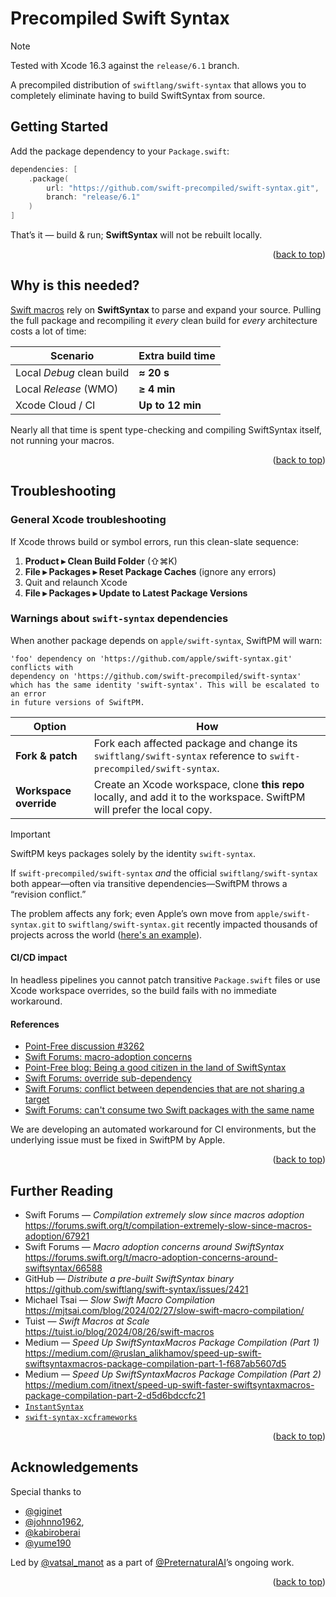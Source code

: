 <a id="readme-top"></a>

Precompiled Swift Syntax
========================

> [!NOTE]  
> Tested with Xcode 16.3 against the `release/6.1` branch.

A precompiled distribution of `swiftlang/swift-syntax` that allows you to completely eliminate having to build SwiftSyntax from source.

Getting Started
---------------

Add the package dependency to your `Package.swift`:

```swift
dependencies: [
    .package(
        url: "https://github.com/swift-precompiled/swift-syntax.git",
        branch: "release/6.1"
    )
]
```

That’s it — build & run; **SwiftSyntax** will not be rebuilt locally.

<p align="right">(<a href="#readme-top">back to top</a>)</p>

Why is this needed?
-------------------

[Swift macros](https://docs.swift.org/swift-book/documentation/the-swift-programming-language/macros/) rely on **SwiftSyntax** to parse and expand your source. Pulling the full package and recompiling it *every* clean build for *every* architecture costs a lot of time:

| Scenario | Extra build time |
| -------- | ---------------- |
| Local *Debug* clean build | **≈ 20 s** |
| Local *Release* (WMO) | **≥ 4 min** |
| Xcode Cloud / CI | **Up to 12 min** |

Nearly all that time is spent type-checking and compiling SwiftSyntax itself, not running your macros.

<p align="right">(<a href="#readme-top">back to top</a>)</p>

Troubleshooting
---------------

### General Xcode troubleshooting

If Xcode throws build or symbol errors, run this clean-slate sequence:

1. **Product ▸ Clean Build Folder** (⇧⌘K)  
2. **File ▸ Packages ▸ Reset Package Caches** (ignore any errors)  
3. Quit and relaunch Xcode  
4. **File ▸ Packages ▸ Update to Latest Package Versions**

### Warnings about `swift-syntax` dependencies

When another package depends on `apple/swift-syntax`, SwiftPM will warn:

```text
'foo' dependency on 'https://github.com/apple/swift-syntax.git' conflicts with
dependency on 'https://github.com/swift-precompiled/swift-syntax'
which has the same identity 'swift-syntax'. This will be escalated to an error
in future versions of SwiftPM.
```

| Option | How |
| ------ | --- |
| **Fork & patch** | Fork each affected package and change its `swiftlang/swift-syntax` reference to `swift-precompiled/swift-syntax`. |
| **Workspace override** | Create an Xcode workspace, clone **this repo** locally, and add it to the workspace. SwiftPM will prefer the local copy. |

> [!IMPORTANT]
> SwiftPM keys packages solely by the identity `swift-syntax`.
> 
> If `swift-precompiled/swift-syntax` *and* the official `swiftlang/swift-syntax` both appear—often via transitive dependencies—SwiftPM throws a “revision conflict.”
>
> The problem affects any fork; even Apple’s own move from `apple/swift-syntax.git` to `swiftlang/swift-syntax.git` recently impacted thousands of projects across the world ([here's an example](https://github.com/pointfreeco/swift-composable-architecture/discussions/3262#discussioncomment-10172538)).
>
> #### CI/CD impact
> In headless pipelines you cannot patch transitive `Package.swift` files or use Xcode workspace overrides, so the build fails with no immediate workaround.
>
> #### References
> - [Point-Free discussion #3262](https://github.com/pointfreeco/swift-composable-architecture/discussions/3262)  
> - [Swift Forums: macro-adoption concerns](https://forums.swift.org/t/macro-adoption-concerns-around-swiftsyntax/66588)  
> - [Point-Free blog: Being a good citizen in the land of SwiftSyntax](https://www.pointfree.co/blog/posts/116-being-a-good-citizen-in-the-land-of-swiftsyntax)  
> - [Swift Forums: override sub-dependency](https://forums.swift.org/t/override-sub-dependency/6726)  
> - [Swift Forums: conflict between dependencies that are not sharing a target](https://forums.swift.org/t/swiftpm-conflict-between-dependencies-that-are-not-sharing-a-target/37554)  
> - [Swift Forums: can't consume two Swift packages with the same name](https://forums.swift.org/t/cant-consume-two-swift-packages-with-the-same-name/40408)
>
> We are developing an automated workaround for CI environments, but the underlying issue must be fixed in SwiftPM by Apple.

<p align="right">(<a href="#readme-top">back to top</a>)</p>

Further Reading
---------------

- Swift Forums — *Compilation extremely slow since macros adoption*  
  <https://forums.swift.org/t/compilation-extremely-slow-since-macros-adoption/67921>
- Swift Forums — *Macro adoption concerns around SwiftSyntax*  
  <https://forums.swift.org/t/macro-adoption-concerns-around-swiftsyntax/66588>
- GitHub — *Distribute a pre-built SwiftSyntax binary*  
  <https://github.com/swiftlang/swift-syntax/issues/2421>
- Michael Tsai — *Slow Swift Macro Compilation*  
  <https://mjtsai.com/blog/2024/02/27/slow-swift-macro-compilation/>
- Tuist — *Swift Macros at Scale*  
  <https://tuist.io/blog/2024/08/26/swift-macros>
- Medium — *Speed Up SwiftSyntaxMacros Package Compilation (Part 1)*  
  <https://medium.com/@ruslan_alikhamov/speed-up-swift-swiftsyntaxmacros-package-compilation-part-1-f687ab5607d5>
- Medium — *Speed Up SwiftSyntaxMacros Package Compilation (Part 2)*  
  <https://medium.com/itnext/speed-up-swift-faster-swiftsyntaxmacros-package-compilation-part-2-d5d6bdccfc21>
- [`InstantSyntax`](https://github.com/johnno1962/InstantSyntax)   
- [`swift-syntax-xcframeworks`](https://github.com/sjavora/swift-syntax-xcframeworks)

<p align="right">(<a href="#readme-top">back to top</a>)</p>

Acknowledgements
----------------

Special thanks to  
- [@giginet](https://github.com/giginet)  
- [@johnno1962](https://github.com/johnno1962),  
- [@kabiroberai](https://github.com/kabiroberai)
- [@yume190](https://github.com/yume190)


Led by [@vatsal_manot](https://github.com/vatsal_manot) as a part of [@PreternaturalAI](https://github.com/PreternaturalAI)’s ongoing work.

<p align="right">(<a href="#readme-top">back to top</a>)</p>
